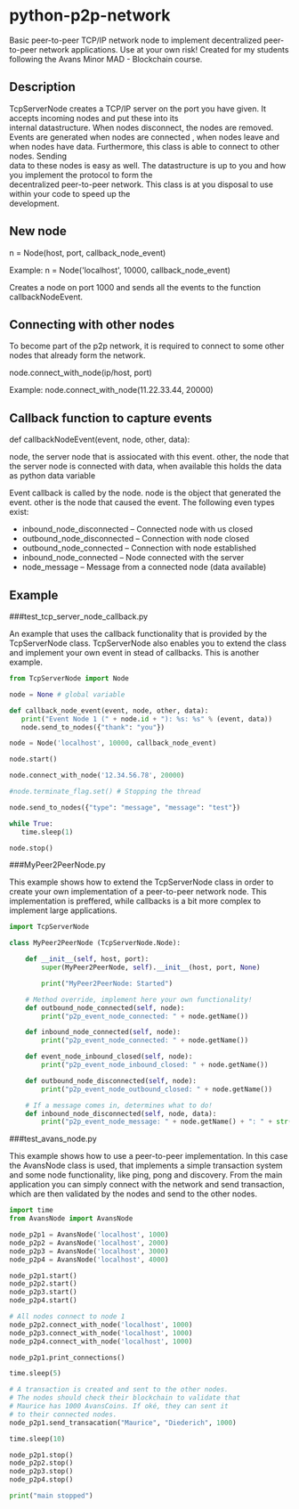 # python-p2p-network
Basic peer-to-peer TCP/IP network node to implement decentralized peer-to-peer network applications. Use at your own risk! Created for my students following the Avans Minor MAD - Blockchain course.

## Description
TcpServerNode creates a TCP/IP server on the port you have given. It accepts incoming nodes and put these into its  
internal datastructure. When nodes disconnect, the nodes are removed. Events are generated when nodes are connected 
, when nodes leave and when nodes have data. Furthermore, this class is able to connect to other nodes. Sending     
data to these nodes is easy as well. The datastructure is up to you and how you implement the protocol to form the  
decentralized peer-to-peer network. This class is at you disposal to use within your code to speed up the           
development.                                                                                                        

## New node
n = Node(host, port, callback_node_event)

Example: n = Node('localhost', 10000, callback_node_event)

Creates a node on port 1000 and sends all the events to the function callbackNodeEvent.

## Connecting with other nodes
To become part of the p2p network, it is required to connect to some other nodes that already form the network.

node.connect_with_node(ip/host, port)

Example: node.connect_with_node(11.22.33.44, 20000)

## Callback function to capture events
def callbackNodeEvent(event, node, other, data):

node, the server node that is assiocated with this event.
other, the node that the server node is connected with
data, when available this holds the data as python data variable

Event callback is called by the node. node is the object that generated the event. other is the node that caused the event. The following even types exist:
+ inbound_node_disconnected – Connected node with us closed
+ outbound_node_disconnected – Connection with node closed
+ outbound_node_connected – Connection with node established
+ inbound_node_connected – Node connected with the server
+ node_message – Message from a connected node (data available)

## Example
###test_tcp_server_node_callback.py

An example that uses the callback functionality that is provided
by the TcpServerNode class. TcpServerNode also enables you to
extend the class and implement your own event in stead of 
callbacks. This is another example.

```python
from TcpServerNode import Node

node = None # global variable

def callback_node_event(event, node, other, data):
   print("Event Node 1 (" + node.id + "): %s: %s" % (event, data))
   node.send_to_nodes({"thank": "you"})

node = Node('localhost', 10000, callback_node_event)

node.start()

node.connect_with_node('12.34.56.78', 20000)

#node.terminate_flag.set() # Stopping the thread

node.send_to_nodes({"type": "message", "message": "test"})

while True:
   time.sleep(1)

node.stop()

```

###MyPeer2PeerNode.py

This example shows how to extend the TcpServerNode class in order
to create your own implementation of a peer-to-peer network node.
This implementation is preffered, while callbacks is a bit 
more complex to implement large applications.

```python
import TcpServerNode

class MyPeer2PeerNode (TcpServerNode.Node):

    def __init__(self, host, port):
        super(MyPeer2PeerNode, self).__init__(host, port, None)

        print("MyPeer2PeerNode: Started")

    # Method override, implement here your own functionality!
    def outbound_node_connected(self, node):
        print("p2p_event_node_connected: " + node.getName())

    def inbound_node_connected(self, node):
        print("p2p_event_node_connected: " + node.getName())

    def event_node_inbound_closed(self, node):
        print("p2p_event_node_inbound_closed: " + node.getName())

    def outbound_node_disconnected(self, node):
        print("p2p_event_node_outbound_closed: " + node.getName())

    # If a message comes in, determines what to do!
    def inbound_node_disconnected(self, node, data):
        print("p2p_event_node_message: " + node.getName() + ": " + str(data))
````

###test_avans_node.py

This example shows how to use a peer-to-peer implementation. In
this case the AvansNode class is used, that implements a simple
transaction system and some node functionality, like ping, pong
and discovery. From the main application you can simply connect
with the network and send transaction, which are then validated
by the nodes and send to the other nodes.

```python
import time
from AvansNode import AvansNode

node_p2p1 = AvansNode('localhost', 1000)
node_p2p2 = AvansNode('localhost', 2000)
node_p2p3 = AvansNode('localhost', 3000)
node_p2p4 = AvansNode('localhost', 4000)

node_p2p1.start()
node_p2p2.start()
node_p2p3.start()
node_p2p4.start()

# All nodes connect to node 1
node_p2p2.connect_with_node('localhost', 1000)
node_p2p3.connect_with_node('localhost', 1000)
node_p2p4.connect_with_node('localhost', 1000)

node_p2p1.print_connections()

time.sleep(5)

# A transaction is created and sent to the other nodes.
# The nodes should check their blockchain to validate that
# Maurice has 1000 AvansCoins. If oké, they can sent it
# to their connected nodes.
node_p2p1.send_transacation("Maurice", "Diederich", 1000)

time.sleep(10)

node_p2p1.stop()
node_p2p2.stop()
node_p2p3.stop()
node_p2p4.stop()

print("main stopped")
````
